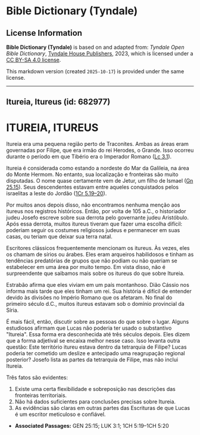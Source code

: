 # Bible Dictionary (Tyndale)

## License Information

**Bible Dictionary (Tyndale)** is based on and adapted from: _Tyndale Open Bible Dictionary_, [Tyndale House Publishers](https://tyndaleopenresources.com/), 2023, which is licensed under a [CC BY-SA 4.0 license](https://creativecommons.org/licenses/by-sa/4.0/legalcode.en).

This markdown version (created `2025-10-17`) is provided under the same license.



--------------------------------

## Itureia, Itureus (id: 682977)

ITUREIA, ITUREUS
================

Itureia era uma pequena região perto de Traconites. Ambas as áreas eram governadas por Filipe, que era irmão do rei Herodes, o Grande. Isso ocorreu durante o período em que Tibério era o Imperador Romano ([Lc 3\.1](https://ref.ly/Luke3:1)).

Itureia é considerada como estando a nordeste do Mar da Galileia, na área do Monte Hermom. No entanto, sua localização e fronteiras são muito disputadas. O nome quase certamente vem de Jetur, um filho de Ismael ([Gn 25\.15](https://ref.ly/Gen25:15)). Seus descendentes estavam entre aqueles conquistados pelos israelitas a leste do Jordão ([1Cr 5\.19–20](https://ref.ly/1Chr5:19-1Chr5:20)).

Por muitos anos depois disso, não encontramos nenhuma menção aos itureus nos registros históricos. Então, por volta de 105 a.C., o historiador judeu Josefo escreve sobre sua derrota pelo governante judeu Aristóbulo. Após essa derrota, muitos itureus tiveram que fazer uma escolha difícil: poderiam seguir os costumes religiosos judeus e permanecer em suas casas, ou teriam que deixar sua terra natal.

Escritores clássicos frequentemente mencionam os itureus. Às vezes, eles os chamam de sírios ou árabes. Eles eram arqueiros habilidosos e tinham as tendências predatórias de grupos que não podiam ou não queriam se estabelecer em uma área por muito tempo. Em vista disso, não é surpreendente que saibamos mais sobre os itureus do que sobre Itureia.

Estrabão afirma que eles viviam em um país montanhoso. Dião Cássio nos informa mais tarde que eles tinham um rei. Sua história é difícil de entender devido às divisões no Império Romano que os afetaram. No final do primeiro século d.C., muitos itureus estavam sob o domínio provincial da Síria.

É mais fácil, então, discutir sobre as pessoas do que sobre o lugar. Alguns estudiosos afirmam que Lucas não poderia ter usado o substantivo "Itureia". Essa forma era desconhecida até três séculos depois. Eles dizem que a forma adjetival se encaixa melhor nesse caso. Isso levanta outra questão: Este território itureu estava dentro da tetrarquia de Filipe? Lucas poderia ter cometido um deslize e antecipado uma reagrupação regional posterior? Josefo lista as partes da tetrarquia de Filipe, mas não inclui Itureia.

Três fatos são evidentes:

1. Existe uma certa flexibilidade e sobreposição nas descrições das fronteiras territoriais.
2. Não há dados suficientes para conclusões precisas sobre Itureia.
3. As evidências são claras em outras partes das Escrituras de que Lucas é um escritor meticuloso e confiável.

* **Associated Passages:** GEN 25:15; LUK 3:1; 1CH 5:19–1CH 5:20

